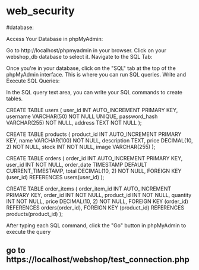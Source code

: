 # web_security

#database:

Access Your Database in phpMyAdmin:

Go to http://localhost/phpmyadmin in your browser.
Click on your webshop_db database to select it.
Navigate to the SQL Tab:

Once you're in your database, click on the "SQL" tab at the top of the phpMyAdmin interface. This is where you can run SQL queries.
Write and Execute SQL Queries:

In the SQL query text area, you can write your SQL commands to create tables.

CREATE TABLE users (
    user_id INT AUTO_INCREMENT PRIMARY KEY,
    username VARCHAR(50) NOT NULL UNIQUE,
    password_hash VARCHAR(255) NOT NULL,
    address TEXT NOT NULL
);

CREATE TABLE products (
    product_id INT AUTO_INCREMENT PRIMARY KEY,
    name VARCHAR(100) NOT NULL,
    description TEXT,
    price DECIMAL(10, 2) NOT NULL,
    stock INT NOT NULL,
    image VARCHAR(255)
);



CREATE TABLE orders (
    order_id INT AUTO_INCREMENT PRIMARY KEY,
    user_id INT NOT NULL,
    order_date TIMESTAMP DEFAULT CURRENT_TIMESTAMP,
    total DECIMAL(10, 2) NOT NULL,
    FOREIGN KEY (user_id) REFERENCES users(user_id)
);

CREATE TABLE order_items (
    order_item_id INT AUTO_INCREMENT PRIMARY KEY,
    order_id INT NOT NULL,
    product_id INT NOT NULL,
    quantity INT NOT NULL,
    price DECIMAL(10, 2) NOT NULL,
    FOREIGN KEY (order_id) REFERENCES orders(order_id),
    FOREIGN KEY (product_id) REFERENCES products(product_id)
);


After typing each SQL command, click the "Go" button in phpMyAdmin to execute the query

go to https://localhost/webshop/test_connection.php
----------------------